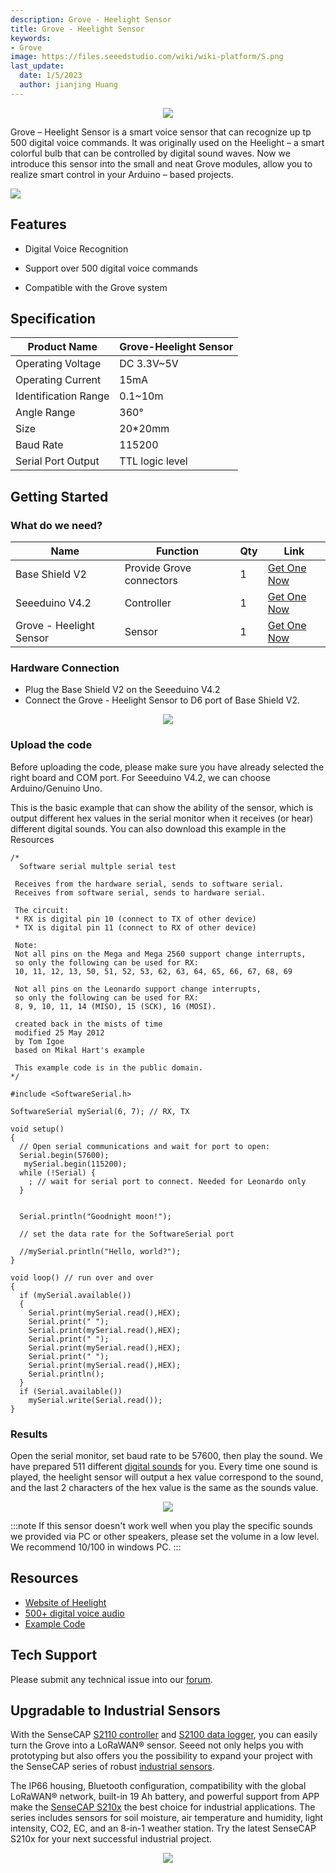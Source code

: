 ```yaml
---
description: Grove - Heelight Sensor
title: Grove - Heelight Sensor
keywords:
- Grove
image: https://files.seeedstudio.com/wiki/wiki-platform/S.png
last_update:
  date: 1/5/2023
  author: jianjing Huang
---
```


<div align="center"><img width="{1000}" src="https://files.seeedstudio.com/wiki/Grove_Heelight_Sensor/img/Heelight%20Sensor%20plus%20coin.jpg" /></div>

Grove – Heelight Sensor is a smart voice sensor that can recognize up tp 500 digital voice commands. It was originally used on the Heelight – a smart colorful bulb that can be controlled by digital sound waves. Now we introduce this sensor into the small and neat Grove modules, allow you to realize smart control in your Arduino – based projects.

<p style={{textAlign: 'center'}}><a href="https://www.seeedstudio.com/Grove-Heelight-Sensor-p-2867.html" target="_blank"><img src="https://files.seeedstudio.com/wiki/Seeed-WiKi/docs/images/300px-Get_One_Now_Banner-ragular.png" /></a></p>

## Features

- Digital Voice Recognition

- Support over 500 digital voice commands

- Compatible with the Grove system

## Specification

| Product Name         | Grove-Heelight Sensor |
|----------------------|-----------------------|
| Operating Voltage    | DC 3.3V~5V            |
| Operating Current    | 15mA                  |
| Identification Range | 0.1~10m               |
| Angle Range          | 360°                  |
| Size                 | 20*20mm               |
| Baud Rate            | 115200                |
| Serial Port Output   | TTL logic level       |

## Getting Started

### What do we need?

|Name |Function| Qty |Link|
|---|---|---|---|
|Base Shield V2| Provide Grove connectors |1 |[Get One Now](https://www.seeedstudio.com/Base-Shield-V2-p-1378.html)|
|Seeeduino V4.2| Controller |1 |[Get One Now](https://www.seeedstudio.com/Seeeduino-V4.2-p-2517.html)|
|Grove - Heelight Sensor |Sensor| 1| [Get One Now](https://www.seeedstudio.com/Grove-Heelight-Sensor-p-2867.html)|

### Hardware Connection

- Plug the Base Shield V2 on the Seeeduino V4.2
- Connect the Grove - Heelight Sensor to D6 port of Base Shield V2.

<div align="center"><img width="{1000}" src="https://files.seeedstudio.com/wiki/Grove_Heelight_Sensor/img/hardware%20connection.JPG" /></div>

### Upload the code

Before uploading the code, please make sure you have already selected the right board and COM port. For Seeeduino V4.2, we can choose Arduino/Genuino Uno.

This is the basic example that can show the ability of the sensor, which is output different hex values in the serial monitor when it receives (or hear) different digital sounds. You can also download this example in the Resources

```
/*
  Software serial multple serial test

 Receives from the hardware serial, sends to software serial.
 Receives from software serial, sends to hardware serial.

 The circuit:
 * RX is digital pin 10 (connect to TX of other device)
 * TX is digital pin 11 (connect to RX of other device)

 Note:
 Not all pins on the Mega and Mega 2560 support change interrupts,
 so only the following can be used for RX:
 10, 11, 12, 13, 50, 51, 52, 53, 62, 63, 64, 65, 66, 67, 68, 69

 Not all pins on the Leonardo support change interrupts,
 so only the following can be used for RX:
 8, 9, 10, 11, 14 (MISO), 15 (SCK), 16 (MOSI).

 created back in the mists of time
 modified 25 May 2012
 by Tom Igoe
 based on Mikal Hart's example

 This example code is in the public domain.
*/

#include <SoftwareSerial.h>

SoftwareSerial mySerial(6, 7); // RX, TX

void setup()
{
  // Open serial communications and wait for port to open:
  Serial.begin(57600);
   mySerial.begin(115200);
  while (!Serial) {
    ; // wait for serial port to connect. Needed for Leonardo only
  }


  Serial.println("Goodnight moon!");

  // set the data rate for the SoftwareSerial port

  //mySerial.println("Hello, world?");
}

void loop() // run over and over
{
  if (mySerial.available())
  {
    Serial.print(mySerial.read(),HEX);
    Serial.print(" ");
    Serial.print(mySerial.read(),HEX);
    Serial.print(" ");
    Serial.print(mySerial.read(),HEX);
    Serial.print(" ");
    Serial.print(mySerial.read(),HEX);
    Serial.println();
  }
  if (Serial.available())
    mySerial.write(Serial.read());
}
```

### Results

Open the serial monitor, set baud rate to be 57600, then play the sound. We have prepared 511 different [digital sounds](https://files.seeedstudio.com/wiki/Grove_Heelight_Sensor/res/audio.zip) for you. Every time one sound is played, the heelight sensor will output a hex value correspond to the sound, and the last 2 characters of the hex value is the same as the sounds value.

<div align="center"><img width="{1000}" src="https://files.seeedstudio.com/wiki/Grove_Heelight_Sensor/img/heelight%20sensor%20output.png" /></div>

:::note
If this sensor doesn't work well when you play the specific sounds we provided via PC or other speakers, please set the volume in a low level. We recommend 10/100 in windows PC.
:::

## Resources

- [Website of Heelight](http://www.heelight.com/)
- [500+ digital voice audio](https://files.seeedstudio.com/wiki/Grove_Heelight_Sensor/res/audio.zip)
- [Example Code](https://github.com/SeeedDocument/Grove_Heelight_Sensor/tree/master/res/Grove_-_Heelight_Sensor_example)

## Tech Support

Please submit any technical issue into our [forum](https://forum.seeedstudio.com/).

## Upgradable to Industrial Sensors

With the SenseCAP [S2110 controller](https://www.seeedstudio.com/SenseCAP-XIAO-LoRaWAN-Controller-p-5474.html) and [S2100 data logger](https://www.seeedstudio.com/SenseCAP-S2100-LoRaWAN-Data-Logger-p-5361.html), you can easily turn the Grove into a LoRaWAN® sensor. Seeed not only helps you with prototyping but also offers you the possibility to expand your project with the SenseCAP series of robust [industrial sensors](https://www.seeedstudio.com/catalogsearch/result/?q=sensecap&categories=SenseCAP&application=Temperature%2FHumidity~Soil~Gas~Light~Weather~Water~Automation~Positioning~Machine%20Learning~Voice%20Recognition&compatibility=SenseCAP).

The IP66 housing, Bluetooth configuration, compatibility with the global LoRaWAN® network, built-in 19 Ah battery, and powerful support from APP make the [SenseCAP S210x](https://www.seeedstudio.com/catalogsearch/result/?q=S21&categories=SenseCAP&product_module=Device) the best choice for industrial applications. The series includes sensors for soil moisture, air temperature and humidity, light intensity, CO2, EC, and an 8-in-1 weather station. Try the latest SenseCAP S210x for your next successful industrial project.

<div align="center"><a href="https://www.seeedstudio.com/catalogsearch/result/?q=sensecap&application=Temperature%2FHumidity~Soil~Gas~Light~Weather~Water~Automation~Positioning~Machine%20Learning~Voice%20Recognition&compatibility=SenseCAP" target="_blank"><img width={800} src="https://files.seeedstudio.com/wiki/K1100_overview/sensecap.png" /></a></div>
